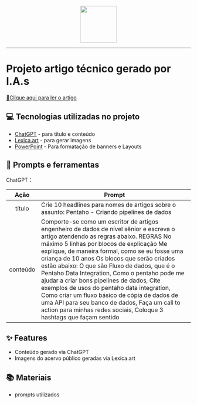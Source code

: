 <p align="center">
    <img width="100" src=".github/assets/banner.png">
</p>

-------

# Projeto artigo técnico gerado por I.A.s


<a href="https://web.dio.me/articles/como-o-pentaho-pode-te-ajudar-em-solucoes-de-fluxos-de-dados?back=%2Farticles&open-modal=true&page=1&order=oldest" title="View PDF now"> 📕Clique aqui para ler o artigo</a>

## 💻 Tecnologias utilizadas no projeto

- [ChatGPT](https://chat.openai.com/) - para título e conteúdo
- [Lexica.art](https://lexica.art/) - para gerar imagens
- [PowerPoint](https://www.microsoft.com/en/microsoft-365/powerpoint) - Para formatação de banners e Layouts

## 📄 Prompts e ferramentas


ChatGPT：

|   Ação   | Prompt                                                                                                                                                                                                                                                                         |
| :------: | ------------------------------------------------------------------------------------------------------------------------------------------------------------------------------------------------------------------------------------------------------------------------------ |
|  título  | Crie 10 headlines para nomes de artigos sobre o assunto: Pentaho - Criando pipelines de dados                                                                                                                                                                                   |
| conteúdo | Comporte-se como um escritor de artigos engenheiro de dados de nível sênior e escreva o artigo atendendo as regras abaixo. REGRAS No máximo 5 linhas por blocos de explicação Me explique, de maneira formal, como se eu fosse uma criança de 10 anos Os blocos que serão criados estão abaixo: O que são Fluxo de dados, que é o Pentaho Data Integration, Como o pentaho pode me ajudar a criar bons pipelines de dados, Cite exemplos de usos do pentaho data integration, Como criar um fluxo básico de cópia de dados de uma API para seu banco de dados, Faça um call to action para minhas redes sociais, Coloque 3 hashtags que façam sentido |




## ✨ Features

- Conteúdo gerado via ChatGPT
- Imagens do acervo público geradas via Lexica.art

## 📚 Materiais

- prompts utilizados